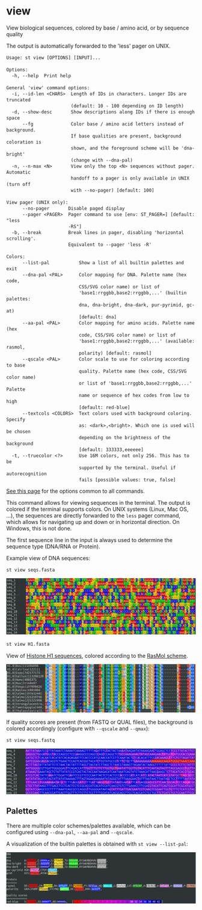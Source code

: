 # view
View biological sequences, colored by base / amino acid, or by sequence quality

The output is automatically forwarded to the 'less' pager on UNIX.


```
Usage: st view [OPTIONS] [INPUT]...

Options:
  -h, --help  Print help

General 'view' command options:
  -i, --id-len <CHARS>  Length of IDs in characters. Longer IDs are truncated
                        (default: 10 - 100 depending on ID length)
  -d, --show-desc       Show descriptions along IDs if there is enough space
      --fg              Color base / amino acid letters instead of background.
                        If base qualities are present, background coloration is
                        shown, and the foreground scheme will be 'dna-bright'
                        (change with --dna-pal)
  -n, --n-max <N>       View only the top <N> sequences without pager. Automatic
                        handoff to a pager is only available in UNIX (turn off
                        with --no-pager) [default: 100]

View pager (UNIX only):
      --no-pager       Disable paged display
      --pager <PAGER>  Pager command to use [env: ST_PAGER=] [default: "less
                       -RS"]
  -b, --break          Break lines in pager, disabling 'horizontal scrolling'.
                       Equivalent to --pager 'less -R'

Colors:
      --list-pal           Show a list of all builtin palettes and exit
      --dna-pal <PAL>      Color mapping for DNA. Palette name (hex code,
                           CSS/SVG color name) or list of
                           'base1:rrggbb,base2:rrggbb,...' (builtin palettes:
                           dna, dna-bright, dna-dark, pur-pyrimid, gc-at)
                           [default: dna]
      --aa-pal <PAL>       Color mapping for amino acids. Palette name (hex
                           code, CSS/SVG color name) or list of
                           'base1:rrggbb,base2:rrggbb,...' (available: rasmol,
                           polarity) [default: rasmol]
      --qscale <PAL>       Color scale to use for coloring according to base
                           quality. Palette name (hex code, CSS/SVG color name)
                           or list of 'base1:rrggbb,base2:rrggbb,...' Palette
                           name or sequence of hex codes from low to high
                           [default: red-blue]
      --textcols <COLORS>  Text colors used with background coloring. Specify
                           as: <dark>,<bright>. Which one is used will be chosen
                           depending on the brightness of the background
                           [default: 333333,eeeeee]
  -t, --truecolor <?>      Use 16M colors, not only 256. This has to be
                           supported by the terminal. Useful if autorecognition
                           fails [possible values: true, false]
```
[See this page](opts.md) for the options common to all commands.

This command allows for viewing sequences in the terminal. The output
is colored if the terminal supports colors. On UNIX systems (Linux, Mac OS, ...),
the sequences are directly forwarded to the `less` pager command, which allows for
navigating up and down or in horizontal direction. On Windows, this is not done.

The first sequence line in the input is always used to determine the
sequence type (DNA/RNA or Protein).


Example view of DNA sequences:

```bash
st view seqs.fasta
```

![DNA sequence](img/base_view.png)


```bash
st view H1.fasta
```

View of [Histone H1 sequences](https://www.ncbi.nlm.nih.gov/research/HistoneDB2.0/index.fcgi/type/H1/#msa_div_browse),
colored according to the [RasMol scheme](http://www.openrasmol.org/doc/#aminocolours).

![Histone H1](img/h1.png)

If quality scores are present (from FASTQ or QUAL files), the background is colored
accordingly (configure with `--qscale` and `--qmax`):

```bash
st view seqs.fastq
```

![Sequence quality](img/qual_view.png)


## Palettes

There are multiple color schemes/palettes available, which can be configured
using `--dna-pal`, `--aa-pal` and `--qscale`.

A visualization of the builtin palettes is obtained with `st view --list-pal`:

![Palettes](img/palettes.png)
